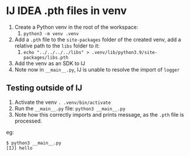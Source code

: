 # IJ IDEA .pth files in venv

1. Create a Python venv in the root of the workspace: 
   1. `python3 -m venv .venv`
2. Add a `.pth` file to the `site-packages` folder of the created venv, add a relative path to the `libs` folder to it:
   1. `echo "../../../../libs" > .venv/lib/python3.9/site-packages/libs.pth`
3. Add the venv as an SDK to IJ
4. Note now in `__main__.py`, IJ is unable to resolve the import of `logger`

## Testing outside of IJ
1. Activate the venv `. .venv/bin/activate`
2. Run the `__main__.py` file: `python3 __main__.py`
3. Note how this correctly imports and prints message, as the `.pth` file is processed.

eg:
```
$ python3 __main__.py
[IJ] hello
```